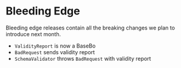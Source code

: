 # Bleeding Edge

Bleeding edge releases contain all the breaking changes we plan to introduce
next month.

- `ValidityReport` is now a BaseBo
- `BadRequest` sends validity report
- `SchemaValidator` throws `BadRequest` with validity report